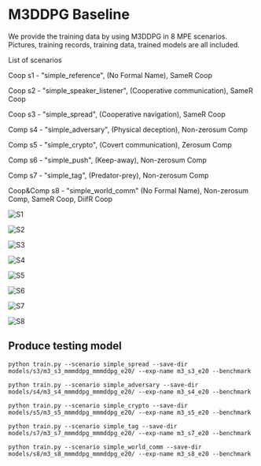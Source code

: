 
# M3DDPG Baseline 

We provide the training data by using M3DDPG in 8 MPE scenarios. Pictures, training records, training data, trained models are all included.

List of scenarios

Coop s1 - "simple_reference", (No Formal Name), SameR Coop

Coop s2 - "simple_speaker_listener", (Cooperative communication), SameR Coop

Coop s3 - "simple_spread", (Cooperative navigation), SameR Coop

Comp s4 - "simple_adversary", (Physical deception), Non-zerosum Comp

Comp s5 - "simple_crypto", (Covert communication), Zerosum Comp

Comp s6 - "simple_push", (Keep-away), Non-zerosum Comp

Comp s7 - "simple_tag", (Predator-prey), Non-zerosum Comp

Coop&Comp s8 - "simple_world_comm" (No Formal Name), Non-zerosum Comp, SameR Coop, DiifR Coop

![S1](/experiments/plots/s1.png)

![S2](/experiments/plots/s2.png)

![S3](/experiments/plots/s3.png)

![S4](/experiments/plots/s4.png)

![S5](/experiments/plots/s5.png)

![S6](/experiments/plots/s6.png)

![S7](/experiments/plots/s7.png)

![S8](/experiments/plots/s8.png)

## Produce testing model

`python train.py --scenario simple_spread --save-dir models/s3/m3_s3_mmmddpg_mmmddpg_e20/ --exp-name m3_s3_e20 --benchmark`

`python train.py --scenario simple_adversary --save-dir models/s4/m3_s4_mmmddpg_mmmddpg_e20/ --exp-name m3_s4_e20 --benchmark`

`python train.py --scenario simple_crypto --save-dir models/s5/m3_s5_mmmddpg_mmmddpg_e20/ --exp-name m3_s5_e20 --benchmark`

`python train.py --scenario simple_tag --save-dir models/s7/m3_s7_mmmddpg_mmmddpg_e20/ --exp-name m3_s7_e20 --benchmark`

`python train.py --scenario simple_world_comm --save-dir models/s8/m3_s8_mmmddpg_mmmddpg_e20/ --exp-name m3_s8_e20 --benchmark`
